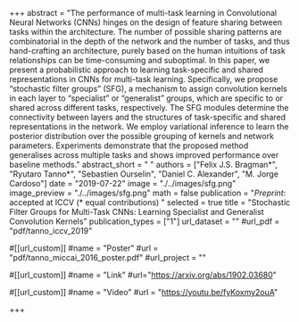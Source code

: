 +++
abstract = "The performance of multi-task learning in Convolutional Neural Networks (CNNs) hinges on the design of feature sharing between tasks within the architecture. The number of possible sharing patterns are combinatorial in the depth of the network and the number of tasks, and thus hand-crafting an architecture, purely based on the human intuitions of task relationships can be time-consuming and suboptimal. In this paper, we present a probabilistic approach to learning task-specific and shared representations in CNNs for multi-task learning. Specifically, we propose “stochastic filter groups” (SFG), a mechanism to assign convolution kernels in each layer to “specialist” or “generalist” groups, which are specific to or shared across different tasks, respectively. The SFG modules determine the connectivity between layers and the structures of task-specific and shared representations in the network. We employ variational inference to learn the posterior distribution over the possible grouping of kernels and network parameters. Experiments demonstrate that the proposed method generalises across multiple tasks and shows improved performance over baseline methods." 
abstract_short = " "
authors = ["Felix J.S. Bragman&ast;", "Ryutaro Tanno&ast;", "Sebastien Ourselin", "Daniel C. Alexander", "M. Jorge Cardoso"]
date = "2019-07-22"
image = "./../images/sfg.png"
image_preview = "./../images/sfg.png"
math = false
publication = "*Preprint*: accepted at ICCV (&ast; equal contributions) "
selected = true
title = "Stochastic Filter Groups for Multi-Task CNNs: Learning Specialist and Generalist Convolution Kernels"
publication_types = ["1"]
url_dataset = ""
#url_pdf = "pdf/tanno_iccv_2019"

#[[url_custom]]
#name = "Poster"
#url = "pdf/tanno_miccai_2016_poster.pdf"
#url_project = ""

#[[url_custom]]
#name = "Link"
#url="https://arxiv.org/abs/1902.03680"

#[[url_custom]]
#name = "Video"
#url = "https://youtu.be/fyKoxmy2ouA"

+++
